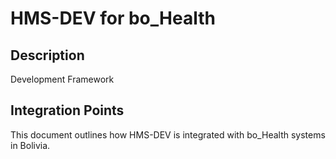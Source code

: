# HMS-DEV for bo_Health

## Description

Development Framework

## Integration Points

This document outlines how HMS-DEV is integrated with bo_Health systems in Bolivia.
